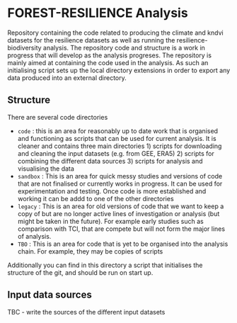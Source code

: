 # FOREST-RESILIENCE Analysis

Repository containing the code related to producing the climate and kndvi datasets for the resilience datasets as well as running the resilience-biodiversity analysis.
The repository code and structure is a work in progress that will develop as the analysis progreses.
The repository is mainly aimed at containing the code used in the analysis. As such an initialising script sets up the local directory extensions in order to export any data produced into an external directory.


## Structure

There are several code directories
- `code` : this is an area for reasonably up to date work that is organised and functioning as scripts that can be used for current analysis. It is cleaner and contains three main directories 1) scripts for downloading and cleaning the input datasets (e.g. from GEE, ERA5) 2) scripts for combining the different data sources  3) scripts for analysis and visualising the data
- `sandbox` : This is an area for quick messy studies and versions of code that are not finalised or currently works in progress. It can be used for experimentation and testing. Once code is more established and working it can be addd to one of the other directories
- `legacy` : This is an area for old versions of code that we want to keep a copy of but are no longer active lines of investigation or analysis (but might be taken in the future). For example early studies such as comparison with TCI, that are compete but will not form the major lines of analysis.
- `TBO` : This is an area for code that is yet to be organised into the analysis chain. For example, they may be copies of scripts

Additionally you can find in this directory a script that initialises the structure of the git, and should be run on start up.

## Input data sources
TBC - write the sources of the different input datasets


